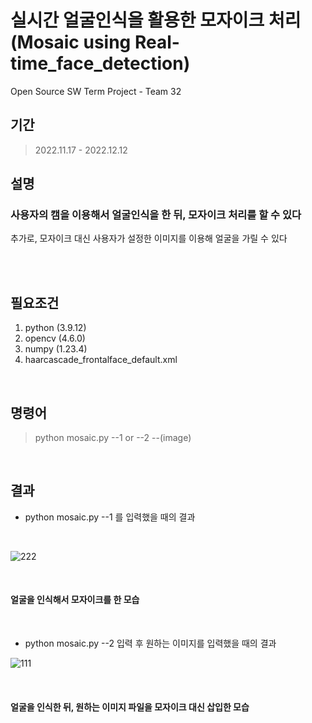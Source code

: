 # 실시간 얼굴인식을 활용한 모자이크 처리 (Mosaic using Real-time_face_detection)
Open Source SW Term Project - Team 32


## 기간
> 2022.11.17 - 2022.12.12

## 설명
### 사용자의 캠을 이용해서 얼굴인식을 한 뒤, 모자이크 처리를 할 수 있다
추가로, 모자이크 대신 사용자가 설정한 이미지를 이용해 얼굴을 가릴 수 있다

<br>
<br>

## 필요조건
 1. python (3.9.12)
 2. opencv (4.6.0)
 3. numpy (1.23.4)
 4. haarcascade_frontalface_default.xml
 
 <br>
 
## 명령어
> python mosaic.py --1 or --2 --(image)

<br>

## 결과

* python mosaic.py --1 를 입력했을 때의 결과


<br>


![222](https://user-images.githubusercontent.com/112797580/206915188-18dab97e-e02d-4cc4-a426-9bf76cab8e5d.png)


<br>

#### 얼굴을 인식해서 모자이크를 한 모습

<br>

* python mosaic.py --2 입력 후 원하는 이미지를 입력했을 때의 결과



![111](https://user-images.githubusercontent.com/112797580/206915191-223f6481-e6a0-4aa0-9308-14e9b7f6854e.png)

<br>

#### 얼굴을 인식한 뒤, 원하는 이미지 파일을 모자이크 대신 삽입한 모습

